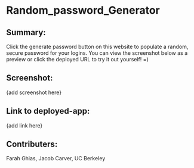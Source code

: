 # Random_password_Generator


## Summary:
Click the generate password button on this website to populate a random, secure password for your logins. You can view the screenshot below as a preview or click the deployed URL to try it out yourself! =)


## Screenshot:
{add screenshot here}


## Link to deployed-app:
{add link here}



## Contributers:
Farah Ghias, Jacob Carver, UC Berkeley